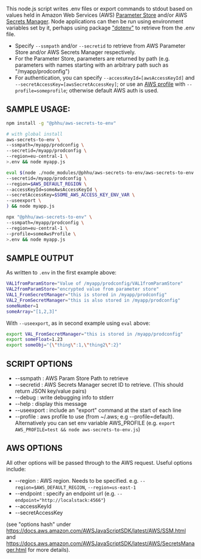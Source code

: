 This node.js script writes .env files or export commands to stdout based on values held in Amazon Web Services (AWS) [Parameter Store](https://docs.aws.amazon.com/systems-manager/latest/userguide/systems-manager-parameter-store.html) and/or AWS [Secrets Manager](https://aws.amazon.com/secrets-manager/). Node applications can then be run using environment variables set by it, perhaps using package ["dotenv"](https://www.npmjs.com/package/dotenv) to retrieve from the .env file.

* Specify `--ssmpath` and/or `--secretid` to retrieve from AWS Parameter Store and/or AWS Secrets Manager respectively.
* For the Parameter Store, parameters are returned by path (e.g. parameters with names starting with an arbitrary path such as "/myapp/prodconfig")
* For authentication, you can specify `--accessKeyId=[awsAccessKeyId]` and `--secretAccessKey=[awsSecretAccessKey]`; or use an [AWS profile](https://docs.aws.amazon.com/cli/latest/userguide/cli-configure-profiles.html) with `--profile=someprofile`; otherwise default AWS auth is used.

## SAMPLE USAGE: 

```sh
npm install -g "@phhu/aws-secrets-to-env"
```

```sh
# with global install
aws-secrets-to-env \
--ssmpath=/myapp/prodconfig \
--secretid=/myapp/prodconfig \
--region=eu-central-1 \
>.env && node myapp.js

eval $(node ./node_modules/@phhu/aws-secrets-to-env/aws-secrets-to-env.js \
--secretid=/myapp/prodconfig \
--region=$AWS_DEFAULT_REGION \
--accessKeyId=someAwsAccessKeyId \
--secretAccessKey=$SOME_AWS_ACCESS_KEY_ENV_VAR \
--useexport \
) && node myapp.js

npx "@phhu/aws-secrets-to-env" \
--ssmpath=/myapp/prodconfig \
--region=eu-central-1 \
--profile=someAwsProfile \
>.env && node myapp.js
```

## SAMPLE OUTPUT

As written to `.env` in the first example above:
```sh
VAL1fromParamStore="Value of /myapp/prodconfig/VAL1fromParamStore"
VAL2fromParamStore="encrypted value from parameter store"
VAL1_FromSecretManager="this is stored in /myapp/prodconfig"
VAL2_FromSecretManager="this is also stored in /myapp/prodconfig"
someNumber=1
someArray="[1,2,3]"
```

With `--useexport`, as in second example using `eval` above:
```sh
export VAL_FromSecretManager="this is stored in /myapp/prodconfig"
export someFloat=1.23
export someObj="{\"thing\":1,\"thing2\":2}"
```

## SCRIPT OPTIONS

  * --ssmpath : AWS Param Store Path to retrieve
  * --secretid : AWS Secrets Manager secret ID to retrieve. (This should return JSON key/value pairs)
  * --debug : write debugging info to stderr
  * --help : display this message
  * --useexport : include an "export" command at the start of each line
  * --profile : aws profile to use (from ~/.aws; e.g --profile=default). Alternatively you can set env variable AWS_PROFILE (e.g. `export AWS_PROFILE=test && node aws-secrets-to-env.js`)

## AWS OPTIONS

All other options will be passed through to the AWS request. Useful options include:

  * --region : AWS region. Needs to be specified. e.g. `--region=$AWS_DEFAULT_REGION`, `--region=us-east-1`
  *  --endpoint : specify an endpoint url (e.g. `--endpoint="http://localstack:4566"`)
  * --accessKeyId
  * --secretAccessKey

(see "options hash" under https://docs.aws.amazon.com/AWSJavaScriptSDK/latest/AWS/SSM.html and https://docs.aws.amazon.com/AWSJavaScriptSDK/latest/AWS/SecretsManager.html for more details).
